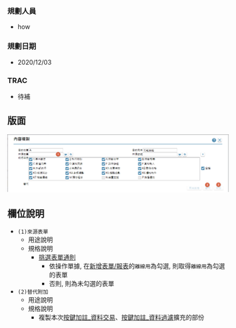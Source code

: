 ### <div id="user">規劃人員</div>
* how

### <div id="updatedate">規劃日期</div>
* 2020/12/03

### <div id="trac">TRAC</div>
* <ps>待補</ps> 

## <div id="layout">版面</div>
![pic][image_CopyButtonAnnotation]

## <div id="object-desc">欄位說明</div>
* `(1)來源表單`
    * 用途說明
    * 規格說明
        * [挑選表單通則][link_ruledialog6]
            * 依操作單據, 在[新增表單/報表][link_AddFormReport]的`離線用`為勾選, 則取得`離線用`為勾選的表單
            * 否則, 則為未勾選的表單
* `(2)替代附加`
    * 用途說明
    * 規格說明
        * 複製本次[按鍵加註_資料交易][link_BAPort]、[按鍵加註_資料過濾][link_BAFilter]擴充的部份

<!-- 圖片 -->
[image_CopyButtonAnnotation]:attachment/CopyButtonAnnotation.png

<!-- 超連結 -->
[link_ruledialog6]:/8.10.0/IDE/Specification/RulesDialog/README#ruledialog6 "共用通則_開啟單據/挑選表單通則"
[link_AddFormReport]:../Home/AddFormReport "新增表單/報表"
[link_BAPort]:../ButtonAnnotation/BAPort "按鍵加註_資料交易"
[link_BAFilter]:../ButtonAnnotation/BAFilter "按鍵加註_資料過濾"
